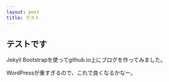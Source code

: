 ```yaml
---
layout: post
title: テスト
---
```


## テストです
Jekyll Bootstrapを使ってgithub.io上にブログを作ってみました。

WordPressが重すぎるので、これで良くなるかなー。
